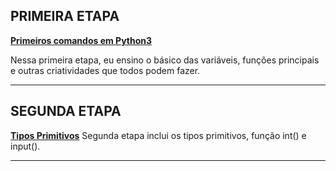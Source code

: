 ## PRIMEIRA ETAPA
**[Primeiros comandos em Python3](./1-%20Primeiros%20comandos%20em%20Python3.md)**

Nessa primeira etapa, eu ensino o básico das variáveis, funções principais e outras criatividades que todos podem fazer.
<hr>

## SEGUNDA ETAPA
**[Tipos Primitivos](./2-%20Tipos%20Primitivos.md)**
Segunda etapa inclui os tipos primitivos, função int() e input().
<hr>